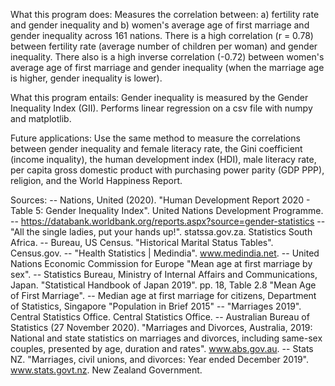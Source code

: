 What this program does: Measures the correlation between: a) fertility rate and gender inequality and b) women's average age of first marriage and gender inequality across 161 nations. There is a high correlation (r = 0.78) between fertility rate (average number of children per woman) and gender inequality. There also is a high inverse correlation (-0.72) between women's average age of first marriage and gender inequality (when the marriage age is higher, gender inequality is lower).

What this program entails: Gender inequality is measured by the Gender Inequality Index (GII). Performs linear regression on a csv file with numpy and matplotlib. 

Future applications: Use the same method to measure the correlations between gender inequality and female literacy rate, the Gini coefficient (income inquality), the human development index (HDI), male literacy rate, per capita gross domestic product with purchasing power parity (GDP PPP), religion, and the World Happiness Report. 

Sources: 
-- Nations, United (2020). "Human Development Report 2020 - Table 5: Gender Inequality Index". United Nations Development Programme. 
-- https://databank.worldbank.org/reports.aspx?source=gender-statistics
--  "All the single ladies, put your hands up!". statssa.gov.za. Statistics South Africa. 
--  Bureau, US Census. "Historical Marital Status Tables". Census.gov.
-- "Health Statistics | Medindia". www.medindia.net.
-- United Nations Economic Commission for Europe "Mean age at first marriage by sex". 
-- Statistics Bureau, Ministry of Internal Affairs and Communications, Japan. "Statistical Handbook of Japan 2019". pp. 18, Table 2.8 "Mean Age of First Marriage".
-- Median age at first marriage for citizens, Department of Statistics, Singapore "Population in Brief 2015"
-- "Marriages 2019". Central Statistics Office. Central Statistics Office.
-- Australian Bureau of Statistics (27 November 2020). "Marriages and Divorces, Australia, 2019: National and state statistics on marriages and divorces, including same-sex couples, presented by age, duration and rates". www.abs.gov.au. 
-- Stats NZ. "Marriages, civil unions, and divorces: Year ended December 2019". www.stats.govt.nz. New Zealand Government. 
